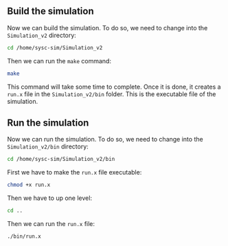 ## Build the simulation

Now we can build the simulation. To do so, we need to change into the `Simulation_v2` directory:

```bash
cd /home/sysc-sim/Simulation_v2
```

Then we can run the `make` command:

```bash
make
```

This command will take some time to complete. Once it is done, it creates a `run.x` file in the `Simulation_v2/bin` folder. This is the executable file of the simulation.

## Run the simulation

Now we can run the simulation. To do so, we need to change into the `Simulation_v2/bin` directory:

```bash
cd /home/sysc-sim/Simulation_v2/bin
```

First we have to make the `run.x` file executable:

```bash
chmod +x run.x
```
Then we have to up one level:

```bash
cd ..
```

Then we can run the `run.x` file:

```bash
./bin/run.x
```